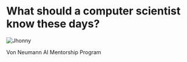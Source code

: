 #   What should a computer scientist know these days?
![Jhonny](Jhonny.jpg)

Von Neumann AI Mentorship Program
